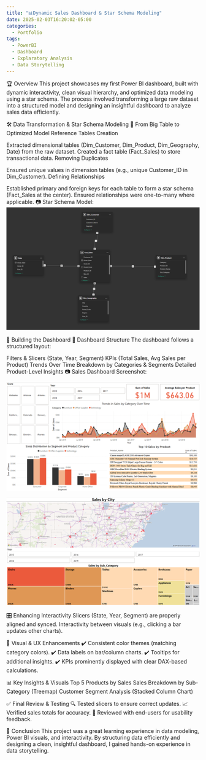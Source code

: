 ```yaml
---
title: "📊Dynamic Sales Dashboard & Star Schema Modeling"
date: 2025-02-03T16:20:02-05:00
categories:
  - Portfolio
tags:
  - PowerBI
  - Dashboard
  - Explaratory Analysis
  - Data Storytelling
---
```


🏆 Overview
This project showcases my first Power BI dashboard, built with dynamic interactivity, clean visual hierarchy, and optimized data modeling using a star schema. The process involved transforming a large raw dataset into a structured model and designing an insightful dashboard to analyze sales data efficiently.

🛠 Data Transformation & Star Schema Modeling
📌 From Big Table to Optimized Model
Reference Tables Creation

Extracted dimensional tables (Dim_Customer, Dim_Product, Dim_Geography, Date) from the raw dataset.
Created a fact table (Fact_Sales) to store transactional data.
Removing Duplicates

Ensured unique values in dimension tables (e.g., unique Customer_ID in Dim_Customer).
Defining Relationships

Established primary and foreign keys for each table to form a star schema (Fact_Sales at the center).
Ensured relationships were one-to-many where applicable.
📷 Star Schema Model:
![picture](/assets/images/Sales_Dashboard_Modelling.png)

🎨 Building the Dashboard
🔹 Dashboard Structure
The dashboard follows a structured layout:

Filters & Slicers (State, Year, Segment)
KPIs (Total Sales, Avg Sales per Product)
Trends Over Time
Breakdown by Categories & Segments
Detailed Product-Level Insights
📷 Sales Dashboard Screenshot:

![picture](/assets/images/Sales_Dashboard_Screenshot.png)

![picture](/assets/images/Sales_Dashboard_2.png)

🎛 Enhancing Interactivity
Slicers (State, Year, Segment) are properly aligned and synced.
Interactivity between visuals (e.g., clicking a bar updates other charts).

🎨 Visual & UX Enhancements
✔️ Consistent color themes (matching category colors).
✔️ Data labels on bar/column charts.
✔️ Tooltips for additional insights.
✔️ KPIs prominently displayed with clear DAX-based calculations.

📊 Key Insights & Visuals
Top 5 Products by Sales
Sales Breakdown by Sub-Category (Treemap)
Customer Segment Analysis (Stacked Column Chart)

✅ Final Review & Testing
🔍 Tested slicers to ensure correct updates.
📈 Verified sales totals for accuracy.
👥 Reviewed with end-users for usability feedback.

🎯 Conclusion
This project was a great learning experience in data modeling, Power BI visuals, and interactivity. By structuring data efficiently and designing a clean, insightful dashboard, I gained hands-on experience in data storytelling.
